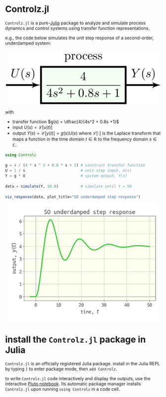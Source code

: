 # Controlz.jl

`Controlz.jl` is a pure-[Julia](https://julialang.org/) package to analyze and simulate process dynamics and control systems using transfer function representations.

e.g., the code below simulates the unit step response of a second-order, underdamped system: 

![](assets/simple_example.png)

with
* transfer function $g(s) = \dfrac{4}{4s^2 + 0.8s +1}$
* input $U(s)=\mathcal{L}[u(t)]$
* output $Y(s)=\mathcal{L}[y(t)]=g(s)U(s)$
where $\mathcal{L}[\cdot]$ is the Laplace transform that maps a function in the time domain $t\in\mathbb{R}$ to the frequency domain $s\in\mathbb{C}$.

```julia
using Controlz

g = 4 / (4 * s ^ 2 + 0.8 * s + 1) # construct transfer function
U = 1 / s                         # unit step input, U(s)
Y = g * U                         # system output, Y(s)

data = simulate(Y, 50.0)          # simulate until t = 50

viz_response(data, plot_title="SO underdamped step response")
```

![](SO_underdamped_step_response.png)

# install the `Controlz.jl` package in Julia

`Controlz.jl` is an officially registered Julia package. install in the Julia REPL by typing `]` to enter package mode, then `add Controlz`.

to write `Controlz.jl` code interactively and display the outputs, use the interactive [Pluto notebook](https://github.com/fonsp/Pluto.jl). Its automatic package manager installs `Controlz.jl` upon running `using Controlz` in a code cell.
